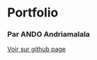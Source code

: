 # Portfolio
### Par ANDO Andriamalala
[Voir sur github page](https://andriamalala5056.github.io/Portfolio/)
